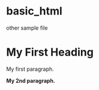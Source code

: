 # basic_html
other sample file
<!DOCTYPE html>
<html>
<body>

<h1>My First Heading</h1>
<p>My first paragraph.</p>
  <p><b>My 2nd paragraph.</b></p>

</body>
</html>
